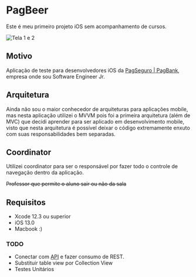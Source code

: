 # PagBeer

Este é meu primeiro projeto iOS sem acompanhamento de cursos.

![Tela 1 e 2](https://i.ibb.co/PN5vpb3/Design-sem-nome.png)


## Motivo

Aplicação de teste para desenvolvedores iOS da [PagSeguro | PagBank](http://pagseguro.uol.com.br), empresa onde sou Software Engineer Jr.

## Arquitetura

Ainda não sou o maior conhecedor de arquiteturas para aplicações mobile, mas nesta aplicação utilizei o MVVM pois foi a primeira arquitetura (além de MVC) que decidi aprender para ser aplicado em desenvolvimento mobile, visto que nesta arquitetura é possível deixar o código extremamente enxuto com suas responsabilidades bem separadas.

## Coordinator
Utilizei coordinator para ser o responsável por fazer todo o controle de navegação dentro da aplicação.

~~Professor que permite o aluno sair ou não da sala~~

## Requisitos

 - Xcode 12.3 ou superior
 - iOS 13.0
 - Macbook :)

### TODO

 - Conectar com [API](http://punkapi.com) e fazer consumo de REST.
 - Substituir table view por Collection View
 - Testes Unitários
